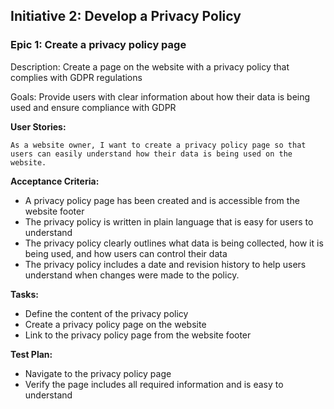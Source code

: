 ## Initiative 2: Develop a Privacy Policy

### Epic 1: Create a privacy policy page

Description: Create a page on the website with a privacy policy that complies with GDPR regulations

Goals: Provide users with clear information about how their data is being used and ensure compliance with GDPR

**User Stories:**

    As a website owner, I want to create a privacy policy page so that users can easily understand how their data is being used on the website.

**Acceptance Criteria:**

- A privacy policy page has been created and is accessible from the website footer
- The privacy policy is written in plain language that is easy for users to understand
- The privacy policy clearly outlines what data is being collected, how it is being used, and how users can control their data
- The privacy policy includes a date and revision history to help users understand when changes were made to the policy.

**Tasks:**

- Define the content of the privacy policy
- Create a privacy policy page on the website
- Link to the privacy policy page from the website footer

**Test Plan:**

- Navigate to the privacy policy page
- Verify the page includes all required information and is easy to understand
